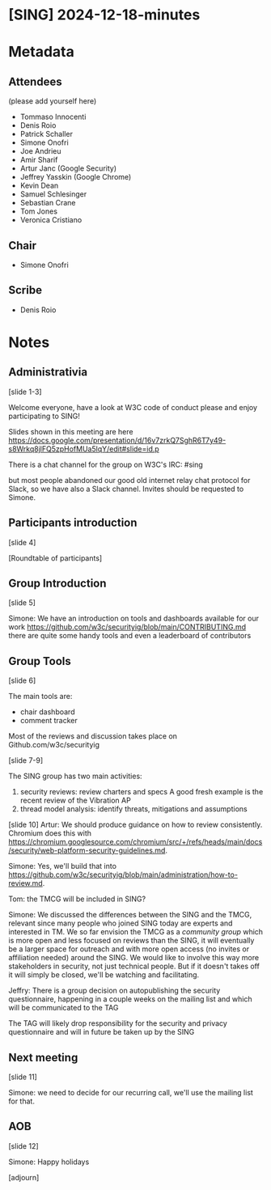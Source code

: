 # [SING] 2024-12-18-minutes

# Metadata
## Attendees
(please add yourself here)

- Tommaso Innocenti
- Denis Roio
- Patrick Schaller
- Simone Onofri
- Joe Andrieu
- Amir Sharif
- Artur Janc (Google Security)
- Jeffrey Yasskin (Google Chrome)
- Kevin Dean
- Samuel Schlesinger
- Sebastian Crane
- Tom Jones
- Veronica Cristiano

## Chair
 - Simone Onofri

## Scribe
 - Denis Roio

# Notes

## Administrativia

[slide 1-3]

Welcome everyone, have a look at W3C code of conduct please and enjoy participating to SING!

Slides shown in this meeting are here https://docs.google.com/presentation/d/16v7zrkQ7SghR6T7y49-s8Wrkq8jlFQ5zpHofMUa5lqY/edit#slide=id.p

There is a chat channel for the group on W3C's IRC: #sing

but most people abandoned our good old internet relay chat protocol for Slack, so we have also a Slack channel. Invites should be requested to Simone.

## Participants introduction
[slide 4]

[Roundtable of participants]

##  Group Introduction
[slide 5]

Simone: We have an introduction on tools and dashboards available for our work
https://github.com/w3c/securityig/blob/main/CONTRIBUTING.md
there are quite some handy tools and even a leaderboard of contributors

## Group Tools
[slide 6]

The main tools are:
- chair dashboard
- comment tracker

Most of the reviews and discussion takes place on Github.com/w3c/securityig

[slide 7-9]

The SING group has two main activities:
1. security reviews: review charters and specs
  A good fresh example is the recent review of the Vibration AP  
2. thread model analysis: identify threats, mitigations and assumptions


[slide 10]
Artur: We should produce guidance on how to review consistently. Chromium does this with https://chromium.googlesource.com/chromium/src/+/refs/heads/main/docs/security/web-platform-security-guidelines.md.

Simone: Yes, we'll build that into https://github.com/w3c/securityig/blob/main/administration/how-to-review.md.

Tom: the TMCG will be included in SING?

Simone: We discussed the differences between the SING and the TMCG, relevant since many people who joined SING today are experts and interested in TM. We so far envision the TMCG as a *community group* which is more open and less focused on reviews than the SING, it will eventually be a larger space for outreach and with more open access (no invites or affiliation needed) around the SING. We would like to involve this way more stakeholders in security, not just technical people. But if it doesn't takes off it will simply be closed, we'll be watching and facilitating.


Jeffry: There is a group decision on autopublishing the security questionnaire, happening in a couple weeks on the mailing list and which will be communicated to the TAG

The TAG will likely drop responsibility for the security and privacy questionnaire and will in future be taken up by the SING

## Next meeting
[slide 11]

Simone: we need to decide for our recurring call, we'll use the mailing list for that.

## AOB

[slide 12]

Simone: Happy holidays

[adjourn]
